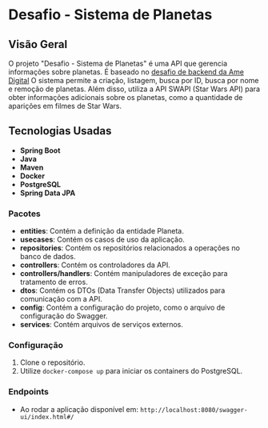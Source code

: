 # Desafio - Sistema de Planetas

## Visão Geral

O projeto "Desafio - Sistema de Planetas" é uma API que gerencia informações sobre planetas. É baseado
no [desafio de backend da Ame Digital](https://github.com/AmeDigital/challenge-back-end-hit) O sistema
permite a
criação, listagem, busca por ID, busca por nome e remoção de planetas. Além disso, utiliza a API SWAPI (Star Wars API)
para obter informações adicionais sobre os planetas, como a quantidade de aparições em filmes de Star Wars.

## Tecnologias Usadas

- **Spring Boot**
- **Java**
- **Maven**
- **Docker**
- **PostgreSQL**
- **Spring Data JPA**

### Pacotes

- **entities**: Contém a definição da entidade Planeta.
- **usecases**: Contém os casos de uso da aplicação.
- **repositories**: Contém os repositórios relacionados a operações no banco de dados.
- **controllers**: Contém os controladores da API.
- **controllers/handlers**: Contém manipuladores de exceção para tratamento de erros.
- **dtos**: Contém os DTOs (Data Transfer Objects) utilizados para comunicação com a API.
- **config**: Contém a configuração do projeto, como o arquivo de configuração do Swagger.
- **services**: Contém arquivos de serviços externos.

### Configuração

1. Clone o repositório.
2. Utilize `docker-compose up` para iniciar os containers do PostgreSQL.

### Endpoints

- Ao rodar a aplicação disponível em:   `http://localhost:8080/swagger-ui/index.html#/`
